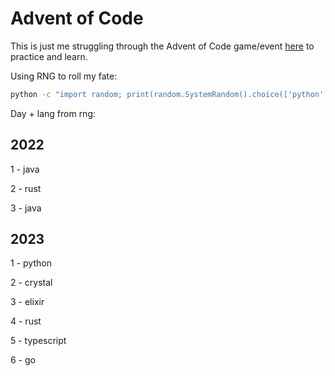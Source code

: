 # Advent of Code 

This is just me struggling through the Advent of Code game/event [here](https://adventofcode.com/) to practice and learn.


Using RNG to roll my fate:

```sh
python -c "import random; print(random.SystemRandom().choice(['python', 'typescript', 'go', 'rust', 'elixir', 'ruby', 'crystal', 'java']))"
```

Day + lang from rng:

## 2022

1 - java

2 - rust

3 - java

## 2023

1 - python

2 - crystal

3 - elixir

4 - rust

5 - typescript 

6 - go
